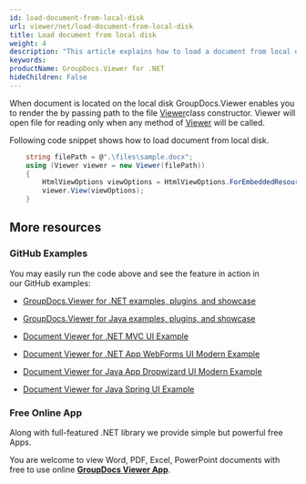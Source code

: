 ```yaml
---
id: load-document-from-local-disk
url: viewer/net/load-document-from-local-disk
title: Load document from local disk
weight: 4
description: "This article explains how to load a document from local disk with GroupDocs.Viewer within your .NET applications."
keywords: 
productName: GroupDocs.Viewer for .NET
hideChildren: False
---
```

When document is located on the local disk GroupDocs.Viewer enables you to render the by passing path to the file [Viewer](https://apireference.groupdocs.com/net/viewer/groupdocs.viewer/viewer)class constructor. Viewer will open file for reading only when any method of [Viewer](https://apireference.groupdocs.com/net/viewer/groupdocs.viewer/viewer) will be called.

Following code snippet shows how to load document from local disk.

```csharp
    string filePath = @".\files\sample.docx";
    using (Viewer viewer = new Viewer(filePath)) 
    {
    	HtmlViewOptions viewOptions = HtmlViewOptions.ForEmbeddedResources();
        viewer.View(viewOptions);
	}         
```

## More resources

### GitHub Examples

You may easily run the code above and see the feature in action in our GitHub examples:

*   [GroupDocs.Viewer for .NET examples, plugins, and showcase](https://github.com/groupdocs-viewer/GroupDocs.Viewer-for-.NET)
    
*   [GroupDocs.Viewer for Java examples, plugins, and showcase](https://github.com/groupdocs-viewer/GroupDocs.Viewer-for-Java)
    
*   [Document Viewer for .NET MVC UI Example](https://github.com/groupdocs-viewer/GroupDocs.Viewer-for-.NET-MVC) 
    
*   [Document Viewer for .NET App WebForms UI Modern Example](https://github.com/groupdocs-viewer/GroupDocs.Viewer-for-.NET-WebForms)
    
*   [Document Viewer for Java App Dropwizard UI Modern Example](https://github.com/groupdocs-viewer/GroupDocs.Viewer-for-Java-Dropwizard)
    
*   [Document Viewer for Java Spring UI Example](https://github.com/groupdocs-viewer/GroupDocs.Viewer-for-Java-Spring)
    

### Free Online App

Along with full-featured .NET library we provide simple but powerful free Apps.

You are welcome to view Word, PDF, Excel, PowerPoint documents with free to use online **[GroupDocs Viewer App](https://products.groupdocs.app/viewer)**.
